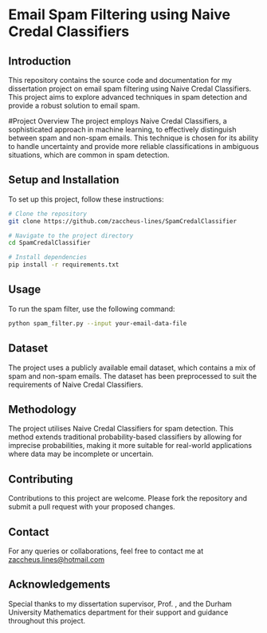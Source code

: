 # Email Spam Filtering using Naive Credal Classifiers

## Introduction
This repository contains the source code and documentation for my dissertation project on email spam filtering using Naive Credal Classifiers. This project aims to explore advanced techniques in spam detection and provide a robust solution to email spam.

#Project Overview
The project employs Naive Credal Classifiers, a sophisticated approach in machine learning, to effectively distinguish between spam and non-spam emails. This technique is chosen for its ability to handle uncertainty and provide more reliable classifications in ambiguous situations, which are common in spam detection.


## Setup and Installation
To set up this project, follow these instructions:

```bash
# Clone the repository
git clone https://github.com/zaccheus-lines/SpamCredalClassifier

# Navigate to the project directory
cd SpamCredalClassifier

# Install dependencies
pip install -r requirements.txt
```
## Usage
To run the spam filter, use the following command:

```bash
python spam_filter.py --input your-email-data-file
```

## Dataset
The project uses a publicly available email dataset, which contains a mix of spam and non-spam emails. The dataset has been preprocessed to suit the requirements of Naive Credal Classifiers.

## Methodology
The project utilises Naive Credal Classifiers for spam detection. This method extends traditional probability-based classifiers by allowing for imprecise probabilities, making it more suitable for real-world applications where data may be incomplete or uncertain.


## Contributing
Contributions to this project are welcome. Please fork the repository and submit a pull request with your proposed changes.

## Contact
For any queries or collaborations, feel free to contact me at zaccheus.lines@hotmail.com

## Acknowledgements
Special thanks to my dissertation supervisor, Prof. , and the Durham University Mathematics department for their support and guidance throughout this project.


